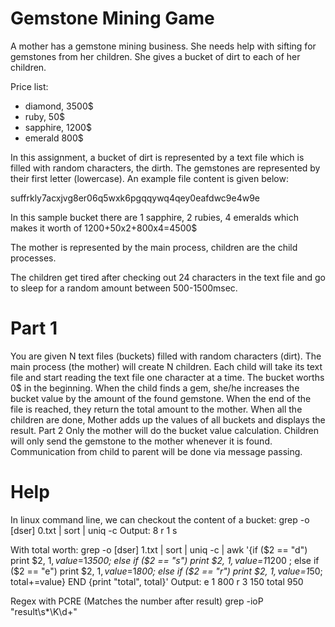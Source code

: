 # Gemstone Mining Game
A mother has a gemstone mining business. She needs help with sifting for gemstones from her children. She gives a bucket of dirt to each of her children. 

Price list:
- diamond, 3500$
- ruby, 50$
- sapphire, 1200$
- emerald 800$

In this assignment, 
a bucket of dirt is represented by a text file which is filled with random characters, the dirth. The gemstones are represented by their first letter (lowercase). An example file content is given below:

suffrkly7acxjvg8er06q5wxk6pgqqywq4qey0eafdwc9e4w9e

In this sample bucket there are 1 sapphire, 2 rubies, 4 emeralds which makes it worth of 1200+50x2+800x4=4500$  

The mother is represented by the main process, children are the child processes. 

The children get tired after checking out 24 characters in the text file and go to sleep for a random amount between 500-1500msec. 

# Part 1
You are given N text files (buckets) filled with random characters (dirt). 
The main process (the mother) will create N children.
Each child will take its text file and start reading the text file one character at a time. The bucket worths 0$ in the beginning. When the child finds a gem, she/he increases the bucket value by the amount of the found gemstone.  When the end of the file is reached, they return the total amount to the mother.
When all the children are done, Mother adds up the values of all buckets and displays the result.
Part 2
Only the mother will do the bucket value calculation. Children will only send the gemstone to the mother whenever it is found.  
Communication from child to parent will be done via message passing.


# Help
In linux command line, we can checkout the content of a bucket:
grep -o [dser] 0.txt | sort | uniq -c 
Output:
      8 r
      1 s

With total worth:
grep -o [dser] 1.txt | sort | uniq -c | awk '{if ($2 == "d") print $2, $1, value=$1*3500;  else if ($2 == "s") print $2, $1, value=$1*1200 ; else if ($2 == "e") print $2, $1, value=$1*800; else if ($2 == "r") print $2, $1, value=$1*50; total+=value} END {print "total", total}'
Output:
e 1 800
r 3 150
total 950

Regex with PCRE (Matches the number after result)
grep -ioP "result\s*\K\d+"
